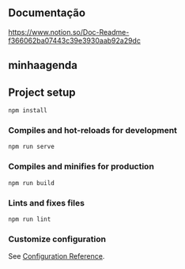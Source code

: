 ## Documentação 
https://www.notion.so/Doc-Readme-f366062ba07443c39e3930aab92a29dc


## minhaagenda

## Project setup
```
npm install
```

### Compiles and hot-reloads for development
```
npm run serve
```

### Compiles and minifies for production
```
npm run build
```

### Lints and fixes files
```
npm run lint
```

### Customize configuration
See [Configuration Reference](https://cli.vuejs.org/config/).
